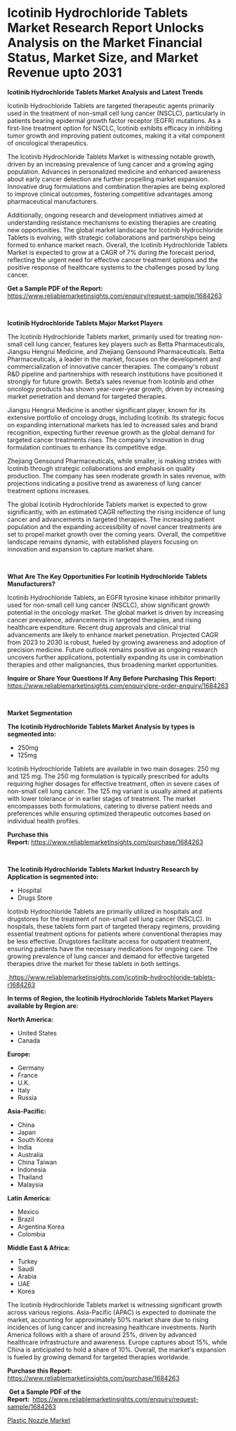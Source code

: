 <p><h1>Icotinib Hydrochloride Tablets Market Research Report Unlocks Analysis on the Market Financial Status, Market Size, and Market Revenue upto 2031</h1></p><p><strong>Icotinib Hydrochloride Tablets Market Analysis and Latest Trends</strong></p>
<p><p>Icotinib Hydrochloride Tablets are targeted therapeutic agents primarily used in the treatment of non-small cell lung cancer (NSCLC), particularly in patients bearing epidermal growth factor receptor (EGFR) mutations. As a first-line treatment option for NSCLC, Icotinib exhibits efficacy in inhibiting tumor growth and improving patient outcomes, making it a vital component of oncological therapeutics. </p><p>The Icotinib Hydrochloride Tablets Market is witnessing notable growth, driven by an increasing prevalence of lung cancer and a growing aging population. Advances in personalized medicine and enhanced awareness about early cancer detection are further propelling market expansion. Innovative drug formulations and combination therapies are being explored to improve clinical outcomes, fostering competitive advantages among pharmaceutical manufacturers.</p><p>Additionally, ongoing research and development initiatives aimed at understanding resistance mechanisms to existing therapies are creating new opportunities. The global market landscape for Icotinib Hydrochloride Tablets is evolving, with strategic collaborations and partnerships being formed to enhance market reach. Overall, the Icotinib Hydrochloride Tablets Market is expected to grow at a CAGR of 7% during the forecast period, reflecting the urgent need for effective cancer treatment options and the positive response of healthcare systems to the challenges posed by lung cancer.</p></p>
<p><strong>Get a Sample PDF of the Report:&nbsp;</strong> <a href="https://www.reliablemarketinsights.com/enquiry/request-sample/1684263?utm_campaign=2004&utm_medium=2&utm_source=Github&utm_content=ia&utm_term=30122024&utm_id=icotinib-hydrochloride-tablets">https://www.reliablemarketinsights.com/enquiry/request-sample/1684263</a></p>
<p>&nbsp;</p>
<p><strong>Icotinib Hydrochloride Tablets Major Market Players</strong></p>
<p><p>The Icotinib Hydrochloride Tablets market, primarily used for treating non-small cell lung cancer, features key players such as Betta Pharmaceuticals, Jiangsu Hengrui Medicine, and Zhejiang Gensound Pharmaceuticals. Betta Pharmaceuticals, a leader in the market, focuses on the development and commercialization of innovative cancer therapies. The company's robust R&D pipeline and partnerships with research institutions have positioned it strongly for future growth. Betta’s sales revenue from Icotinib and other oncology products has shown year-over-year growth, driven by increasing market penetration and demand for targeted therapies.</p><p>Jiangsu Hengrui Medicine is another significant player, known for its extensive portfolio of oncology drugs, including Icotinib. Its strategic focus on expanding international markets has led to increased sales and brand recognition, expecting further revenue growth as the global demand for targeted cancer treatments rises. The company's innovation in drug formulation continues to enhance its competitive edge.</p><p>Zhejiang Gensound Pharmaceuticals, while smaller, is making strides with Icotinib through strategic collaborations and emphasis on quality production. The company has seen moderate growth in sales revenue, with projections indicating a positive trend as awareness of lung cancer treatment options increases.</p><p>The global Icotinib Hydrochloride Tablets market is expected to grow significantly, with an estimated CAGR reflecting the rising incidence of lung cancer and advancements in targeted therapies. The increasing patient population and the expanding accessibility of novel cancer treatments are set to propel market growth over the coming years. Overall, the competitive landscape remains dynamic, with established players focusing on innovation and expansion to capture market share.</p></p>
<p>&nbsp;</p>
<p><strong>What Are The Key Opportunities For Icotinib Hydrochloride Tablets Manufacturers?</strong></p>
<p><p>Icotinib Hydrochloride Tablets, an EGFR tyrosine kinase inhibitor primarily used for non-small cell lung cancer (NSCLC), show significant growth potential in the oncology market. The global market is driven by increasing cancer prevalence, advancements in targeted therapies, and rising healthcare expenditure. Recent drug approvals and clinical trial advancements are likely to enhance market penetration. Projected CAGR from 2023 to 2030 is robust, fueled by growing awareness and adoption of precision medicine. Future outlook remains positive as ongoing research uncovers further applications, potentially expanding its use in combination therapies and other malignancies, thus broadening market opportunities.</p></p>
<p><strong>Inquire or Share Your Questions If Any Before Purchasing This Report:</strong> <a href="https://www.reliablemarketinsights.com/enquiry/pre-order-enquiry/1684263?utm_campaign=2004&utm_medium=2&utm_source=Github&utm_content=ia&utm_term=30122024&utm_id=icotinib-hydrochloride-tablets">https://www.reliablemarketinsights.com/enquiry/pre-order-enquiry/1684263</a></p>
<p>&nbsp;</p>
<p><strong>Market Segmentation</strong></p>
<p><strong>The Icotinib Hydrochloride Tablets Market Analysis by types is segmented into:</strong></p>
<p><ul><li>250mg</li><li>125mg</li></ul></p>
<p><p>Icotinib Hydrochloride Tablets are available in two main dosages: 250 mg and 125 mg. The 250 mg formulation is typically prescribed for adults requiring higher dosages for effective treatment, often in severe cases of non-small cell lung cancer. The 125 mg variant is usually aimed at patients with lower tolerance or in earlier stages of treatment. The market encompasses both formulations, catering to diverse patient needs and preferences while ensuring optimized therapeutic outcomes based on individual health profiles.</p></p>
<p><strong>Purchase this Report:&nbsp;</strong><a href="https://www.reliablemarketinsights.com/purchase/1684263?utm_campaign=2004&utm_medium=2&utm_source=Github&utm_content=ia&utm_term=30122024&utm_id=icotinib-hydrochloride-tablets">https://www.reliablemarketinsights.com/purchase/1684263</a></p>
<p>&nbsp;</p>
<p><strong>The Icotinib Hydrochloride Tablets Market Industry Research by Application is segmented into:</strong></p>
<p><ul><li>Hospital</li><li>Drugs Store</li></ul></p>
<p><p>Icotinib Hydrochloride Tablets are primarily utilized in hospitals and drugstores for the treatment of non-small cell lung cancer (NSCLC). In hospitals, these tablets form part of targeted therapy regimens, providing essential treatment options for patients where conventional therapies may be less effective. Drugstores facilitate access for outpatient treatment, ensuring patients have the necessary medications for ongoing care. The growing prevalence of lung cancer and demand for effective targeted therapies drive the market for these tablets in both settings.</p></p>
<p><a href="https://www.reliablemarketinsights.com/icotinib-hydrochloride-tablets-r1684263?utm_campaign=2004&utm_medium=2&utm_source=Github&utm_content=ia&utm_term=30122024&utm_id=icotinib-hydrochloride-tablets">&nbsp;https://www.reliablemarketinsights.com/icotinib-hydrochloride-tablets-r1684263</a></p>
<p><strong>In terms of Region, the Icotinib Hydrochloride Tablets Market Players available by Region are:</strong></p>
<p>
    <p> <strong> North America: </strong>
        <ul>
            <li>United States</li>
            <li>Canada</li>
        </ul>
        </p> 
    <p> <strong> Europe: </strong>
        <ul>
            <li>Germany</li>
            <li>France</li>
            <li>U.K.</li>
            <li>Italy</li>
            <li>Russia</li>
        </ul>
        </p> 
    <p> <strong> Asia-Pacific: </strong>
        <ul>
            <li>China</li>
            <li>Japan</li>
            <li>South Korea</li>
            <li>India</li>
            <li>Australia</li>
            <li>China Taiwan</li>
            <li>Indonesia</li>
            <li>Thailand</li>
            <li>Malaysia</li>
        </ul>
        </p> 
    <p> <strong> Latin America: </strong>
        <ul>
            <li>Mexico</li>
            <li>Brazil</li>
            <li>Argentina Korea</li>
            <li>Colombia</li>
        </ul>
        </p> 
    <p> <strong> Middle East & Africa: </strong>
        <ul>
            <li>Turkey</li>
            <li>Saudi</li>
            <li>Arabia</li>
            <li>UAE</li>
            <li>Korea</li>
        </ul>
    </p>
    </p>
<p><p>The Icotinib Hydrochloride Tablets market is witnessing significant growth across various regions. Asia-Pacific (APAC) is expected to dominate the market, accounting for approximately 50% market share due to rising incidences of lung cancer and increasing healthcare investments. North America follows with a share of around 25%, driven by advanced healthcare infrastructure and awareness. Europe captures about 15%, while China is anticipated to hold a share of 10%. Overall, the market's expansion is fueled by growing demand for targeted therapies worldwide.</p></p>
<p><strong>Purchase this Report: </strong><a href="https://www.reliablemarketinsights.com/purchase/1684263?utm_campaign=2004&utm_medium=2&utm_source=Github&utm_content=ia&utm_term=30122024&utm_id=icotinib-hydrochloride-tablets">https://www.reliablemarketinsights.com/purchase/1684263</a></p>
<p>&nbsp;<strong>Get a Sample PDF of the Report:&nbsp;&nbsp;</strong><a href="https://www.reliablemarketinsights.com/enquiry/request-sample/1684263?utm_campaign=2004&utm_medium=2&utm_source=Github&utm_content=ia&utm_term=30122024&utm_id=icotinib-hydrochloride-tablets">https://www.reliablemarketinsights.com/enquiry/request-sample/1684263</a></p>
<p><strong></strong></p>
<p><p><a href="https://github.com/globismark/Market-Research-Report-List-5/blob/main/plastic-nozzle-market.md?utm_campaign=2004&utm_medium=2&utm_source=Github&utm_content=ia&utm_term=30122024&utm_id=icotinib-hydrochloride-tablets">Plastic Nozzle Market</a></p></p>